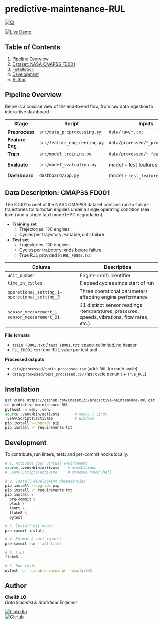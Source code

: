 # predictive-maintenance-RUL

[![CI](https://github.com/Cheikh133/predictive-maintenance-RUL/actions/workflows/ci.yml/badge.svg)](https://github.com/Cheikh133/predictive-maintenance-RUL/actions/workflows/ci.yml)

[![Live Demo](https://img.shields.io/badge/Live%20Demo-Streamlit-blue?style=flat-square&logo=streamlit&logoColor=white&label=Live%20Demo&labelColor=555555&color=007ACC&cacheSeconds=3600)](https://predictive-maintenance-rul-wth7dklhnwcvyzgzoyp2ry.streamlit.app/)

## Table of Contents

1. [Pipeline Overview](#pipeline-overview)  
2. [Dataset: NASA CMAPSS FD001](#dataset-nasa-cmapss-fd001)  
3. [Installation](#installation)  
4. [Development](#development)   
6. [Author](#author)  


## Pipeline Overview

Below is a concise view of the end‑to‑end flow, from raw data ingestion to interactive dashboard.


| Stage             | Script                            | Inputs                            | Outputs                             |
|-------------------|-----------------------------------|-----------------------------------|-------------------------------------|
| **Preprocess** | `src/data_preprocessing.py`       | `data/raw/*.txt`                  | `data/processed/*_processed.csv`    |
| **Feature Eng.** | `src/feature_engineering.py`    | `data/processed/*_processed.csv`  | `data/processed/*_features.csv`     |
| **Train**      | `src/model_training.py`           | `data/processed/*_features.csv`   | `models/final_lgb.joblib`           |
| **Evaluate**   | `src/model_evaluation.py`         | model + test features             | MAE, RMSE & learning‑curve figures  |
| **Dashboard**  | `dashboard/app.py`                | model + `test_features.csv`       | Interactive Streamlit UI            |

## Data Description: CMAPSS FD001

The FD001 subset of the NASA CMAPSS dataset contains run-to-failure trajectories for turbofan engines under a single operating condition (sea level) and a single fault mode (HPC degradation).

- **Training set**
  - Trajectories: 100 engines
  - Cycles per trajectory: variable, until failure
- **Test set**
  - Trajectories: 100 engines
  - Cycles per trajectory: ends before failure
  - True RUL provided in `RUL_FD001.txt`

| Column                                     | Description                                                        |
|--------------------------------------------|--------------------------------------------------------------------|
| `unit_number`                              | Engine (unit) identifier                                           |
| `time_in_cycles`                           | Elapsed cycles since start of run                                  |
| `operational_setting_1`–`operational_setting_3` | Three operational parameters affecting engine performance     |
| `sensor_measurement_1`–`sensor_measurement_21` | 21 distinct sensor readings (temperatures, pressures, speeds, vibrations, flow rates, etc.) |

**File formats**
- `train_FD001.txt` / `test_FD001.txt`: space-delimited, no header
- `RUL_FD001.txt`: one RUL value per test unit

**Processed outputs**
- `data/processed/train_processed.csv` (adds `RUL` for each cycle)
- `data/processed/test_processed.csv`  (last cycle per unit + `true_RUL`)

## Installation

```bash
git clone https://github.com/Cheikh133/predictive-maintenance-RUL.git
cd predictive-maintenance-RUL
python3 -m venv .venv
source .venv/bin/activate       # macOS / Linux
.venv\Scripts\activate          # Windows
pip install --upgrade pip
pip install -r requirements.txt
```

## Development

To contribute, run linters, tests and pre-commit hooks locally:

```bash
# 1. Activate your virtual environment
source .venv/bin/activate    # macOS/Linux
# .venv\Scripts\activate     # Windows PowerShell

# 2. Install development dependencies
pip install --upgrade pip
pip install -r requirements.txt
pip install \
  pre-commit \
  black \
  isort \
  flake8 \
  pytest

# 3. Install Git hooks
pre-commit install

# 4. Format & sort imports
pre-commit run --all-files

# 5. Lint
flake8 .

# 6. Run tests
pytest -q --disable-warnings --maxfail=1
```

## Author

**Cheikh LO**  
*Data Scientist & Statistical Engineer*

[![LinkedIn](https://img.shields.io/badge/LinkedIn-Cheikh%20LO-blue?logo=linkedin&style=flat-square)](https://www.linkedin.com/in/cheikh-lo-531701193/)  
[![GitHub](https://img.shields.io/badge/GitHub-cheikh133-black?logo=github&style=flat-square)](https://github.com/cheikh133)
